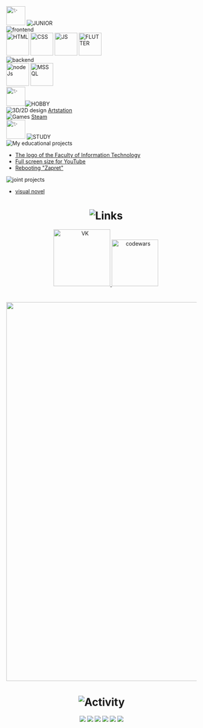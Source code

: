 <html lang="en">
  <head>
    <meta charset="UTF-8">
    <meta name="viewport" content="width=device-width, initial-scale=1.0">
</head>
  
<body>

  <div>
    <div align="left">
      <img height="50px" decoding="async" loading="lazy" src="https://cdn-0.emojis.wiki/emoji-pics-lf/telegram/sparkles-telegram.gif" alt="✨">
        <img src="https://readme-typing-svg.demolab.com?font=Fira+Code&duration=1500&color=FCD049&size=30&vCenter=true&multiline=true&repeat=false&width=600&height=60&lines=JUNIOR" alt=" JUNIOR " />
          <br>
      <div>
        <img  src="https://readme-typing-svg.demolab.com?font=Fira+Code&duration=1500&color=CF970B&vCenter=true&multiline=true&repeat=false&width=600&height=30&lines=frontend" alt=" frontend"/>
          <div>
            <img height="60px" src = "https://github.com/user-attachments/assets/9cd9c919-5abc-4d1a-a988-0b445f155716" alt = "HTML">
            <img height="60px" src = "https://github.com/user-attachments/assets/8bc72044-0134-4974-a0bc-2b72c116843d" alt = "CSS">
            <img height="60px" src = "https://github.com/user-attachments/assets/74b2cc1b-7904-4000-ad86-4fd1ab4777e8" alt = "JS">
            <img height="60px" src = "https://github.com/user-attachments/assets/13882a86-460a-4e60-a29e-b9cc05f1b78f" alt = "FLUTTER">
          </div>
        <img  src="https://readme-typing-svg.demolab.com?font=Fira+Code&duration=1500&color=CF970B&vCenter=true&multiline=true&repeat=false&width=600&height=30&lines=backend" alt=" backend"/>
          <div>
            <img height="60px" src = "https://github.com/user-attachments/assets/5c6b0e2b-d507-43d0-b01b-d0850b0aec43" alt = "nodeJs">
            <img height="60px" src = "https://github.com/user-attachments/assets/4e32caba-ddcf-4896-9d23-33000a2876a7" alt = "MSSQL">
          </div>
      </div>
    </div>
    <div align="left">
      <img height="50px" decoding="async" loading="lazy" src="https://cdn-0.emojis.wiki/emoji-pics-lf/telegram/sparkles-telegram.gif" alt="✨"><img src="https://readme-typing-svg.demolab.com?font=Fira+Code&size=30&duration=1500&color=FCD049&vCenter=true&multiline=true&repeat=false&width=600&height=60&lines=HOBBY" alt=" HOBBY "/>
      <br>
     <img src="https://readme-typing-svg.demolab.com?font=Fira+Code&duration=1500&color=CF970B&vCenter=true&repeat=false&width=150&height=20&lines=3D%2F2D+design" alt=" 3D/2D design " />
      <a href ="https://www.artstation.com/lesssya4"> Artstation </a>
      <br>
      <img src="https://readme-typing-svg.demolab.com?font=Fira+Code&duration=1500&color=CF970B&vCenter=true&repeat=false&width=150&height=20&lines=Games" alt=" Games " />
      <a  href ="https://steamcommunity.com/profiles/76561198844137875/"> Steam </a>
    </div>
    <div align="left">
      <img height="50px" decoding="async" loading="lazy" src="https://cdn-0.emojis.wiki/emoji-pics-lf/telegram/sparkles-telegram.gif" alt="✨"> 
      <img src="https://readme-typing-svg.demolab.com?font=Fira+Code&duration=1500&color=FCD049&size=30&vCenter=true&multiline=true&repeat=false&width=600&height=60&lines=STUDY" alt=" STUDY " />
        <br>
      <img src="https://readme-typing-svg.demolab.com?font=Fira+Code&duration=1500&color=CF970B&vCenter=true&repeat=false&width=280&height=20&lines=My+educational+projects" alt=" My educational projects " /><br>
<ul>
    <li><a  href="https://github.com/Lesyalys/NVGU-LOGO"> The logo of the Faculty of Information Technology </a></li>
    <li><a  href="https://github.com/Lesyalys/YouTubeFullScreen/tree/main" > Full screen size for YouTube </a></li>
    <li><a  href="https://github.com/Lesyalys/RefreshZapret"> Rebooting "Zapret" </a></li>
</ul>
  <img src="https://readme-typing-svg.demolab.com?font=Fira+Code&duration=1500&color=CF970B&vCenter=true&repeat=false&width=280&height=20&lines=Joint+projects" alt=" joint projects" /><br>
      <ul>
        <li><a  href="https://lesyalys.github.io/novella.io/">visual novel</a></li>
    </ul>
<ul>
      <div align = "center">
      <h1 align ="center"><img src="https://readme-typing-svg.demolab.com?font=Fira+Code&duration=1500&pause=1000&color=FCD049&center=true&vCenter=true&repeat=false&width=600&lines=Links" alt="Links" />
    </h1>
      <a href="https://vk.com/icrybabyi" target="_blank">
    <img height="150" src="https://github.com/user-attachments/assets/2c7eb515-9830-4b5d-bd52-5b4fc1dbb77e" alt = "VK">
      </a>
        <a href="https://www.codewars.com/users/Lesssya" target="_blank">
    <img height="123" src="https://github.com/user-attachments/assets/97e9725a-0eaa-40f8-adb4-e30766ef32d3" alt = "codewars">
      </a>
      </div>
    </div>
  </div>
<h1 align="center"><div align="center"><img width="1000" haight = "400" src = "https://github.com/user-attachments/assets/b8398068-21d3-4b6d-99ee-c35e4abb72fa">
  </div></a>
  </h1>
  <h1 align ="center"><img src="https://readme-typing-svg.demolab.com?font=Fira+Code&duration=1500&pause=1000&color=FCD049&center=true&vCenter=true&repeat=false&width=600&lines=Activity" alt="Activity" />
    </h1>
  
  <div align="center">
    <img src = "https://github.com/user-attachments/assets/bd7b0e82-198c-4ab6-b7ca-800fd7169fb9">
    <img src="http://github-profile-summary-cards.vercel.app/api/cards/profile-details?username=Lesyalys&theme=gruvbox">
    <img src="http://github-profile-summary-cards.vercel.app/api/cards/repos-per-language?username=Lesyalys&theme=gruvbox">
    <img src="http://github-profile-summary-cards.vercel.app/api/cards/most-commit-language?username=Lesyalys&theme=gruvbox">
    <img src="http://github-profile-summary-cards.vercel.app/api/cards/stats?username=Lesyalys&theme=gruvbox">
    <img src="http://github-profile-summary-cards.vercel.app/api/cards/productive-time?username=Lesyalys&theme=gruvbox&utcOffset=8">
  </div>
<br>


</body>


</html>
